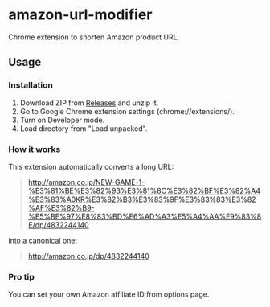 # amazon-url-modifier

Chrome extension to shorten Amazon product URL.

## Usage

### Installation

1. Download ZIP from [Releases](https://github.com/r7kamura/amazon-url-modifier/releases) and unzip it.
2. Go to Google Chrome extension settings (chrome://extensions/).
3. Turn on Developer mode.
4. Load directory from "Load unpacked".

### How it works

This extension automatically converts a long URL:

> http://amazon.co.jp/NEW-GAME-1-%E3%81%BE%E3%82%93%E3%81%8C%E3%82%BF%E3%82%A4%E3%83%A0KR%E3%82%B3%E3%83%9F%E3%83%83%E3%82%AF%E3%82%B9-%E5%BE%97%E8%83%BD%E6%AD%A3%E5%A4%AA%E9%83%8E/dp/4832244140

into a canonical one:

> http://amazon.co.jp/dp/4832244140

### Pro tip

You can set your own Amazon affiliate ID from options page.
